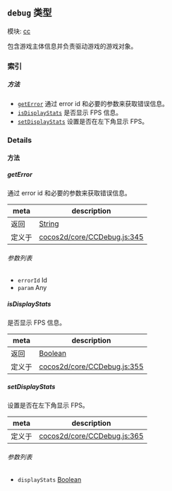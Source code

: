 ## `debug` 类型



模块: [cc](../modules/cc.md)


包含游戏主体信息并负责驱动游戏的游戏对象。


### 索引



##### 方法

  - [`getError`](#geterror) 通过 error id 和必要的参数来获取错误信息。
  - [`isDisplayStats`](#isdisplaystats) 是否显示 FPS 信息。
  - [`setDisplayStats`](#setdisplaystats) 设置是否在左下角显示 FPS。



### Details




<!-- Method Block -->
#### 方法


##### getError

通过 error id 和必要的参数来获取错误信息。

| meta | description |
|------|-------------|
| 返回 | <a href="https://developer.mozilla.org/en/JavaScript/Reference/Global_Objects/String" class="crosslink external" target="_blank">String</a> 
| 定义于 | [cocos2d/core/CCDebug.js:345](https://github.com/cocos-creator/engine/blob/9546fb0f9c421d190e0aba7645402156498449ea/cocos2d/core/CCDebug.js#L345) |

###### 参数列表
- `errorId` Id 
- `param` Any 


##### isDisplayStats

是否显示 FPS 信息。

| meta | description |
|------|-------------|
| 返回 | <a href="https://developer.mozilla.org/en/JavaScript/Reference/Global_Objects/Boolean" class="crosslink external" target="_blank">Boolean</a> 
| 定义于 | [cocos2d/core/CCDebug.js:355](https://github.com/cocos-creator/engine/blob/9546fb0f9c421d190e0aba7645402156498449ea/cocos2d/core/CCDebug.js#L355) |



##### setDisplayStats

设置是否在左下角显示 FPS。

| meta | description |
|------|-------------|
| 定义于 | [cocos2d/core/CCDebug.js:365](https://github.com/cocos-creator/engine/blob/9546fb0f9c421d190e0aba7645402156498449ea/cocos2d/core/CCDebug.js#L365) |

###### 参数列表
- `displayStats` <a href="https://developer.mozilla.org/en/JavaScript/Reference/Global_Objects/Boolean" class="crosslink external" target="_blank">Boolean</a> 




